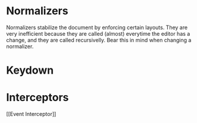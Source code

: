 # Normalizers

Normalizers stabilize the document by enforcing certain layouts. They are very inefficient because they are called (almost) everytime the editor has a change, and they are called recursivelly. Bear this in mind when changing a normalizer.

# Keydown

# Interceptors

[[Event Interceptor]]
